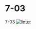 # 7-03
7-03
[![linter](https://github.com/<OWNER>/<REPOSITORY>/workflows/linter/badge.svg)](https://github.com/marketplace/actions/super-linter)
